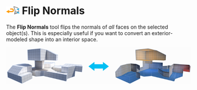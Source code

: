 # ![Flip Normals icon](images/icons/Object_FlipNormals.png) Flip Normals

The __Flip Normals__ tool flips the normals of *all* faces on the selected object(s). This is especially useful if you want to convert an exterior-modeled shape into an interior space.

![Flip Object Normals Example](images/FlipObjectNormals_Example.png)

